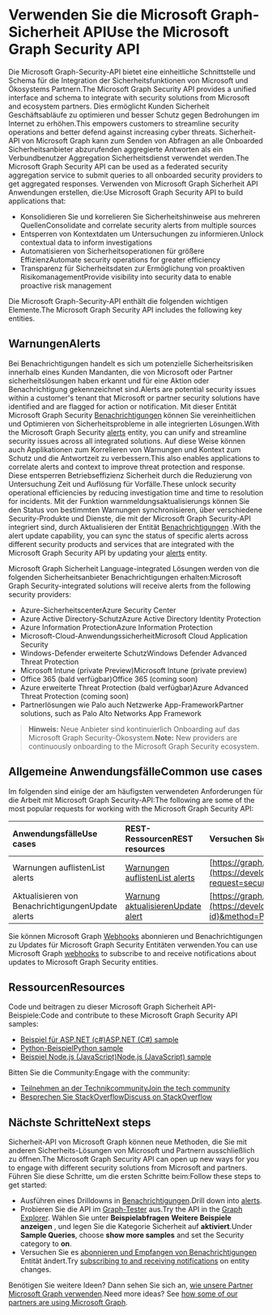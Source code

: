 # <a name="use-the-microsoft-graph-security-api"></a><span data-ttu-id="9099c-101">Verwenden Sie die Microsoft Graph-Sicherheit API</span><span class="sxs-lookup"><span data-stu-id="9099c-101">Use the Microsoft Graph Security API</span></span>

<span data-ttu-id="9099c-102">Die Microsoft Graph-Security-API bietet eine einheitliche Schnittstelle und Schema für die Integration der Sicherheitsfunktionen von Microsoft und Ökosystems Partnern.</span><span class="sxs-lookup"><span data-stu-id="9099c-102">The Microsoft Graph Security API provides a unified interface and schema to integrate with security solutions from Microsoft and ecosystem partners.</span></span> <span data-ttu-id="9099c-103">Dies ermöglicht Kunden Sicherheit Geschäftsabläufe zu optimieren und besser Schutz gegen Bedrohungen im Internet zu erhöhen.</span><span class="sxs-lookup"><span data-stu-id="9099c-103">This empowers customers to streamline security operations and better defend against increasing cyber threats.</span></span> <span data-ttu-id="9099c-104">Sicherheit-API von Microsoft Graph kann zum Senden von Abfragen an alle Onboarded Sicherheitsanbieter abzurufenden aggregierte Antworten als ein Verbundbenutzer Aggregation Sicherheitsdienst verwendet werden.</span><span class="sxs-lookup"><span data-stu-id="9099c-104">The Microsoft Graph Security API can be used as a federated security aggregation service to submit queries to all onboarded security providers to get aggregated responses.</span></span> <span data-ttu-id="9099c-105">Verwenden von Microsoft Graph Sicherheit API Anwendungen erstellen, die:</span><span class="sxs-lookup"><span data-stu-id="9099c-105">Use Microsoft Graph Security API to build applications that:</span></span>

- <span data-ttu-id="9099c-106">Konsolidieren Sie und korrelieren Sie Sicherheitshinweise aus mehreren Quellen</span><span class="sxs-lookup"><span data-stu-id="9099c-106">Consolidate and correlate security alerts from multiple sources</span></span>
- <span data-ttu-id="9099c-107">Entsperren von Kontextdaten um Untersuchungen zu informieren.</span><span class="sxs-lookup"><span data-stu-id="9099c-107">Unlock contextual data to inform investigations</span></span>
- <span data-ttu-id="9099c-108">Automatisieren von Sicherheitsoperationen für größere Effizienz</span><span class="sxs-lookup"><span data-stu-id="9099c-108">Automate security operations for greater efficiency</span></span>
- <span data-ttu-id="9099c-109">Transparenz für Sicherheitsdaten zur Ermöglichung von proaktiven Risikomanagement</span><span class="sxs-lookup"><span data-stu-id="9099c-109">Provide visibility into security data to enable proactive risk management</span></span>

<span data-ttu-id="9099c-110">Die Microsoft Graph-Security-API enthält die folgenden wichtigen Elemente.</span><span class="sxs-lookup"><span data-stu-id="9099c-110">The Microsoft Graph Security API includes the following key entities.</span></span>

## <a name="alerts"></a><span data-ttu-id="9099c-111">Warnungen</span><span class="sxs-lookup"><span data-stu-id="9099c-111">Alerts</span></span>

<span data-ttu-id="9099c-112">Bei Benachrichtigungen handelt es sich um potenzielle Sicherheitsrisiken innerhalb eines Kunden Mandanten, die von Microsoft oder Partner sicherheitslösungen haben erkannt und für eine Aktion oder Benachrichtigung gekennzeichnet sind.</span><span class="sxs-lookup"><span data-stu-id="9099c-112">Alerts are potential security issues within a customer's tenant that Microsoft or partner security solutions have identified and are flagged for action or notification.</span></span> <span data-ttu-id="9099c-113">Mit dieser Entität Microsoft Graph Security [Benachrichtigungen](alert.md) können Sie vereinheitlichen und Optimieren von Sicherheitsprobleme in alle integrierten Lösungen.</span><span class="sxs-lookup"><span data-stu-id="9099c-113">With the Microsoft Graph Security [alerts](alert.md) entity, you can unify and streamline security  issues across all integrated solutions.</span></span> <span data-ttu-id="9099c-114">Auf diese Weise können auch Applikationen zum Korrelieren von Warnungen und Kontext zum Schutz und die Antwortzeit zu verbessern.</span><span class="sxs-lookup"><span data-stu-id="9099c-114">This also enables applications to correlate alerts and context to improve threat protection and response.</span></span> <span data-ttu-id="9099c-115">Diese entsperren Betriebseffizienz Sicherheit durch die Reduzierung von Untersuchung Zeit und Auflösung für Vorfälle.</span><span class="sxs-lookup"><span data-stu-id="9099c-115">These unlock security operational efficiencies by reducing investigation time and time to resolution for incidents.</span></span> <span data-ttu-id="9099c-116">Mit der Funktion warnmeldungsaktualisierungs können Sie den Status von bestimmten Warnungen synchronisieren, über verschiedene Security-Produkte und Dienste, die mit der Microsoft Graph Security-API integriert sind, durch Aktualisieren der Entität [Benachrichtigungen](alert.md) .</span><span class="sxs-lookup"><span data-stu-id="9099c-116">With the alert update capability, you can sync the status of specific alerts across different security products and services that are integrated with the Microsoft Graph Security API by updating your [alerts](alert.md) entity.</span></span>

<span data-ttu-id="9099c-117">Microsoft Graph Sicherheit Language-integrated Lösungen werden von die folgenden Sicherheitsanbieter Benachrichtigungen erhalten:</span><span class="sxs-lookup"><span data-stu-id="9099c-117">Microsoft Graph Security-integrated solutions will receive alerts from the following security providers:</span></span>

- <span data-ttu-id="9099c-118">Azure-Sicherheitscenter</span><span class="sxs-lookup"><span data-stu-id="9099c-118">Azure Security Center</span></span>
- <span data-ttu-id="9099c-119">Azure Active Directory-Schutz</span><span class="sxs-lookup"><span data-stu-id="9099c-119">Azure Active Directory Identity Protection</span></span>
- <span data-ttu-id="9099c-120">Azure Information Protection</span><span class="sxs-lookup"><span data-stu-id="9099c-120">Azure Information Protection</span></span>
- <span data-ttu-id="9099c-121">Microsoft-Cloud-Anwendungssicherheit</span><span class="sxs-lookup"><span data-stu-id="9099c-121">Microsoft Cloud Application Security</span></span>
- <span data-ttu-id="9099c-122">Windows-Defender erweiterte Schutz</span><span class="sxs-lookup"><span data-stu-id="9099c-122">Windows Defender Advanced Threat Protection</span></span>
- <span data-ttu-id="9099c-123">Microsoft Intune (private Preview)</span><span class="sxs-lookup"><span data-stu-id="9099c-123">Microsoft Intune (private preview)</span></span>
- <span data-ttu-id="9099c-124">Office 365 (bald verfügbar)</span><span class="sxs-lookup"><span data-stu-id="9099c-124">Office 365 (coming soon)</span></span>
- <span data-ttu-id="9099c-125">Azure erweiterte Threat Protection (bald verfügbar)</span><span class="sxs-lookup"><span data-stu-id="9099c-125">Azure Advanced Threat Protection (coming soon)</span></span>
- <span data-ttu-id="9099c-126">Partnerlösungen wie Palo auch Netzwerke App-Framework</span><span class="sxs-lookup"><span data-stu-id="9099c-126">Partner solutions, such as Palo Alto Networks App Framework</span></span>

> <span data-ttu-id="9099c-127">**Hinweis:** Neue Anbieter sind kontinuierlich Onboarding auf das Microsoft Graph Security-Ökosystem.</span><span class="sxs-lookup"><span data-stu-id="9099c-127">**Note:** New providers are continuously onboarding to the Microsoft Graph Security ecosystem.</span></span>

## <a name="common-use-cases"></a><span data-ttu-id="9099c-128">Allgemeine Anwendungsfälle</span><span class="sxs-lookup"><span data-stu-id="9099c-128">Common use cases</span></span>

<span data-ttu-id="9099c-129">Im folgenden sind einige der am häufigsten verwendeten Anforderungen für die Arbeit mit Microsoft Graph Security-API:</span><span class="sxs-lookup"><span data-stu-id="9099c-129">The following are some of the most popular requests for working with the Microsoft Graph Security API:</span></span>

| <span data-ttu-id="9099c-130">**Anwendungsfälle**</span><span class="sxs-lookup"><span data-stu-id="9099c-130">**Use cases**</span></span>   | <span data-ttu-id="9099c-131">**REST-Ressourcen**</span><span class="sxs-lookup"><span data-stu-id="9099c-131">**REST resources**</span></span> | <span data-ttu-id="9099c-132">**Versuchen Sie es im Graph-Explorer**</span><span class="sxs-lookup"><span data-stu-id="9099c-132">**Try it in Graph Explorer**</span></span> |
|:---------------|:--------|:----------|
| <span data-ttu-id="9099c-133">Warnungen auflisten</span><span class="sxs-lookup"><span data-stu-id="9099c-133">List alerts</span></span> | [<span data-ttu-id="9099c-134">Warnungen auflisten</span><span class="sxs-lookup"><span data-stu-id="9099c-134">List alerts</span></span>](../api/alert_list.md) | [https://graph.microsoft.com/v1.0/security/alerts](https://developer.microsoft.com/graph/graph-explorer?request=security/alerts&method=GET&version=v1.0&GraphUrl=https://graph.microsoft.com) |
| <span data-ttu-id="9099c-135">Aktualisieren von Benachrichtigungen</span><span class="sxs-lookup"><span data-stu-id="9099c-135">Update alerts</span></span> | [<span data-ttu-id="9099c-136">Warnung aktualisieren</span><span class="sxs-lookup"><span data-stu-id="9099c-136">Update alert</span></span>](../api/alert_update.md) | [https://graph.microsoft.com/v1.0/security/alerts/{alert-id}](https://developer.microsoft.com/graph/graph-explorer?request=security/alerts/{alert-id}&method=PATCH&version=v1.0&GraphUrl=https://graph.microsoft.com) |

<span data-ttu-id="9099c-137">Sie können Microsoft Graph [Webhooks](../../../concepts/webhooks.md) abonnieren und Benachrichtigungen zu Updates für Microsoft Graph Security Entitäten verwenden.</span><span class="sxs-lookup"><span data-stu-id="9099c-137">You can use Microsoft Graph [webhooks](../../../concepts/webhooks.md) to subscribe to and receive notifications about updates to Microsoft Graph Security entities.</span></span>

## <a name="resources"></a><span data-ttu-id="9099c-138">Ressourcen</span><span class="sxs-lookup"><span data-stu-id="9099c-138">Resources</span></span>

<span data-ttu-id="9099c-139">Code und beitragen zu dieser Microsoft Graph Sicherheit API-Beispiele:</span><span class="sxs-lookup"><span data-stu-id="9099c-139">Code and contribute to these Microsoft Graph Security API samples:</span></span>

- [<span data-ttu-id="9099c-140">Beispiel für ASP.NET (c#)</span><span class="sxs-lookup"><span data-stu-id="9099c-140">ASP.NET (C#) sample</span></span>](https://github.com/microsoftgraph/aspnet-security-api-sample)
- [<span data-ttu-id="9099c-141">Python-Beispiel</span><span class="sxs-lookup"><span data-stu-id="9099c-141">Python sample</span></span>](https://github.com/microsoftgraph/python-security-rest-sample)
- [<span data-ttu-id="9099c-142">Beispiel Node.js (JavaScript)</span><span class="sxs-lookup"><span data-stu-id="9099c-142">Node.js (JavaScript) sample</span></span>](https://github.com/microsoftgraph/nodejs-security-sample)

<span data-ttu-id="9099c-143">Bitten Sie die Community:</span><span class="sxs-lookup"><span data-stu-id="9099c-143">Engage with the community:</span></span>

- [<span data-ttu-id="9099c-144">Teilnehmen an der Technikcommunity</span><span class="sxs-lookup"><span data-stu-id="9099c-144">Join the tech community</span></span>](https://aka.ms/graphsecuritycommunity)
- [<span data-ttu-id="9099c-145">Besprechen Sie StackOverflow</span><span class="sxs-lookup"><span data-stu-id="9099c-145">Discuss on StackOverflow</span></span>](https://stackoverflow.com/questions/tagged/microsoft-graph-security)

## <a name="next-steps"></a><span data-ttu-id="9099c-146">Nächste Schritte</span><span class="sxs-lookup"><span data-stu-id="9099c-146">Next steps</span></span>

<span data-ttu-id="9099c-147">Sicherheit-API von Microsoft Graph können neue Methoden, die Sie mit anderen Sicherheits-Lösungen von Microsoft und Partnern ausschließlich zu öffnen.</span><span class="sxs-lookup"><span data-stu-id="9099c-147">The Microsoft Graph Security API can open up new ways for you to engage with different security solutions from Microsoft and partners.</span></span> <span data-ttu-id="9099c-148">Führen Sie diese Schritte, um die ersten Schritte beim:</span><span class="sxs-lookup"><span data-stu-id="9099c-148">Follow these steps to get started:</span></span>

- <span data-ttu-id="9099c-149">Ausführen eines Drilldowns in [Benachrichtigungen](alert.md).</span><span class="sxs-lookup"><span data-stu-id="9099c-149">Drill down into [alerts](alert.md).</span></span>
- <span data-ttu-id="9099c-150">Probieren Sie die API im [Graph-Tester](https://developer.microsoft.com/graph/graph-explorer) aus.</span><span class="sxs-lookup"><span data-stu-id="9099c-150">Try the API in the [Graph Explorer](https://developer.microsoft.com/graph/graph-explorer).</span></span> <span data-ttu-id="9099c-151">Wählen Sie unter **Beispielabfragen** **Weitere Beispiele anzeigen** , und legen Sie die Kategorie Sicherheit auf **aktiviert**.</span><span class="sxs-lookup"><span data-stu-id="9099c-151">Under **Sample Queries**, choose **show more samples** and set the Security category to **on**.</span></span>
- <span data-ttu-id="9099c-152">Versuchen Sie es [abonnieren und Empfangen von Benachrichtigungen](../../../concepts/webhooks.md) Entität ändert.</span><span class="sxs-lookup"><span data-stu-id="9099c-152">Try [subscribing to and receiving notifications](../../../concepts/webhooks.md) on entity changes.</span></span>

<span data-ttu-id="9099c-p105">Benötigen Sie weitere Ideen? Dann sehen Sie sich an, [wie unsere Partner Microsoft Graph verwenden](https://developer.microsoft.com/graph/graph/examples#partners).</span><span class="sxs-lookup"><span data-stu-id="9099c-p105">Need more ideas? See [how some of our partners are using Microsoft Graph](https://developer.microsoft.com/graph/graph/examples#partners).</span></span>
